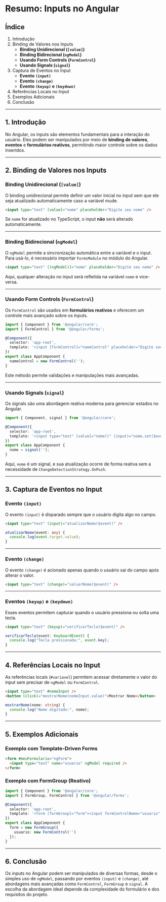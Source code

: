 # Resumo: Inputs no Angular

## Índice
1. Introdução
2. Binding de Valores nos Inputs
   - **Binding Unidirecional (`[value]`)**
   - **Binding Bidirecional (`ngModel`)**
   - **Usando Form Controls (`FormControl`)**
   - **Usando Signals (`signal`)**
3. Captura de Eventos no Input
   - **Evento `(input)`**
   - **Evento `(change)`**
   - **Evento `(keyup)` e `(keydown)`**
4. Referências Locais no Input
5. Exemplos Adicionais
6. Conclusão

---

## 1. Introdução
No Angular, os inputs são elementos fundamentais para a interação do usuário. Eles podem ser manipulados por meio de **binding de valores**, **eventos** e **formulários reativos**, permitindo maior controle sobre os dados inseridos.

---

## 2. Binding de Valores nos Inputs

### Binding Unidirecional (`[value]`)
O binding unidirecional permite definir um valor inicial no input sem que ele seja atualizado automaticamente caso a variável mude.

```html
<input type="text" [value]="nome" placeholder="Digite seu nome" />
```

Se `nome` for atualizado no TypeScript, o input **não** será alterado automaticamente.

---

### Binding Bidirecional (`ngModel`)
O `ngModel` permite a sincronização automática entre a variável e o input. Para usá-lo, é necessário importar `FormsModule` no módulo do Angular.

```html
<input type="text" [(ngModel)]="nome" placeholder="Digite seu nome" />
```

Aqui, qualquer alteração no input será refletida na variável `nome` e vice-versa.

---

### Usando Form Controls (`FormControl`)
Os `FormControl` são usados em **formulários reativos** e oferecem um controle mais avançado sobre os inputs.

```ts
import { Component } from '@angular/core';
import { FormControl } from '@angular/forms';

@Component({
  selector: 'app-root',
  template: '<input [formControl]="nameControl" placeholder="Digite seu nome" />'
})
export class AppComponent {
  nameControl = new FormControl('');
}
```

Este método permite validações e manipulações mais avançadas.

---

### Usando Signals (`signal`)
Os signals são uma abordagem reativa moderna para gerenciar estados no Angular.

```ts
import { Component, signal } from '@angular/core';

@Component({
  selector: 'app-root',
  template: '<input type="text" [value]="nome()" (input)="nome.set($event.target.value)" placeholder="Digite seu nome" />'
})
export class AppComponent {
  nome = signal('');
}
```

Aqui, `nome` é um signal, e sua atualização ocorre de forma reativa sem a necessidade de `ChangeDetectionStrategy.OnPush`.

---

## 3. Captura de Eventos no Input

### Evento `(input)`
O evento `(input)` é disparado sempre que o usuário digita algo no campo.

```html
<input type="text" (input)="atualizarNome($event)" />
```

```ts
atualizarNome(event: any) {
  console.log(event.target.value);
}
```

---

### Evento `(change)`
O evento `(change)` é acionado apenas quando o usuário sai do campo após alterar o valor.

```html
<input type="text" (change)="salvarNome($event)" />
```

---

### Eventos `(keyup)` e `(keydown)`
Esses eventos permitem capturar quando o usuário pressiona ou solta uma tecla.

```html
<input type="text" (keyup)="verificarTecla($event)" />
```

```ts
verificarTecla(event: KeyboardEvent) {
  console.log("Tecla pressionada:", event.key);
}
```

---

## 4. Referências Locais no Input
As referências locais (`#variavel`) permitem acessar diretamente o valor do input sem precisar de `ngModel` ou `FormControl`.

```html
<input type="text" #nomeInput />
<button (click)="mostrarNome(nomeInput.value)">Mostrar Nome</button>
```

```ts
mostrarNome(nome: string) {
  console.log("Nome digitado:", nome);
}
```

---

## 5. Exemplos Adicionais

### Exemplo com Template-Driven Forms
```html
<form #meuFormulario="ngForm">
  <input type="text" name="usuario" ngModel required />
</form>
```

### Exemplo com FormGroup (Reativo)
```ts
import { Component } from '@angular/core';
import { FormGroup, FormControl } from '@angular/forms';

@Component({
  selector: 'app-root',
  template: '<form [formGroup]="form"><input formControlName="usuario" /></form>'
})
export class AppComponent {
  form = new FormGroup({
    usuario: new FormControl('')
  });
}
```

---

## 6. Conclusão
Os inputs no Angular podem ser manipulados de diversas formas, desde o simples uso de `ngModel`, passando por eventos `(input)` e `(change)`, até abordagens mais avançadas como `FormControl`, `FormGroup` e `signal`. A escolha da abordagem ideal depende da complexidade do formulário e dos requisitos do projeto.
